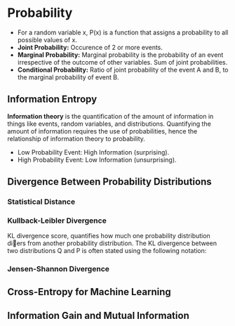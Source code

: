 # Probability
* For a random variable x, P(x) is a function that assigns a probability to all possible values of x.          
* **Joint Probability:** Occurence of 2 or more events.
* **Marginal Probability:** Marginal probability is the probability of an event irrespective of the outcome of other variables. Sum of joint probabilities.
* **Conditional Probability:** Ratio of joint probability of the event A and B, to the marginal probability of event B.



## Information Entropy
**Information theory** is the quantification of the amount of information in things like events, random variables, and distributions. Quantifying the amount of information requires the use of probabilities, hence the relationship of information theory to probability.
* Low Probability Event: High Information (surprising).
* High Probability Event: Low Information (unsurprising).
## Divergence Between Probability Distributions
### Statistical Distance
### Kullback-Leibler Divergence
KL divergence score, quantifies how much one probability distribution diers from another probability distribution. The KL divergence
between two distributions Q and P is often stated using the following notation:
### Jensen-Shannon Divergence
## Cross-Entropy for Machine Learning
## Information Gain and Mutual Information

